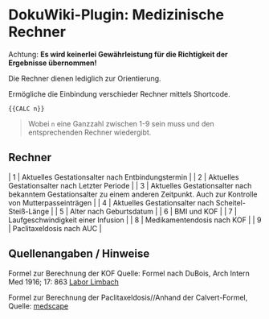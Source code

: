 # DokuWiki-Plugin: Medizinische Rechner

Achtung:
**Es wird keinerlei Gewährleistung für die Richtigkeit der Ergebnisse übernommen!**

Die Rechner dienen lediglich zur Orientierung.

Ermögliche die Einbindung verschieder Rechner mittels Shortcode.

```{{CALC n}}```

> Wobei ``n`` eine Ganzzahl zwischen 1-9 sein muss und den entsprechenden Rechner wiedergibt.

## Rechner

| 1 | Aktuelles Gestationsalter nach Entbindungstermin |
| 2 | Aktuelles Gestationsalter nach Letzter Periode |
| 3 | Aktuelles Gestationsalter nach bekanntem Gestationsalter zu einem anderen Zeitpunkt. Auch zur Kontrolle von Mutterpasseinträgen |
| 4 | Aktuelles Gestationsalter nach Scheitel-Steiß-Länge |
| 5 | Alter nach Geburtsdatum |
| 6 | BMI und KOF |
| 7 | Laufgeschwindigkeit einer Infusion |
| 8 | Medikamentendosis nach KOF |
| 9 | Paclitaxeldosis nach AUC |


## Quellenangaben / Hinweise

Formel zur Berechnung der KOF
Quelle: Formel nach DuBois, Arch Intern Med 1916; 17: 863 [Labor Limbach](https://www.limbachgruppe.com/laborrechner/labor-rechner/berechnung-koerperoberflaeche-body-mass-index/)

Formel zur Berechnung der Paclitaxeldosis//Anhand der Calvert-Formel, Quelle: [medscape](https://reference.medscape.com/calculator/carboplatin-auc-dose-calvert)